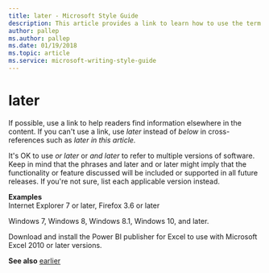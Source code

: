 ```yaml
---
title: later - Microsoft Style Guide
description: This article provides a link to learn how to use the term later in Microsoft documents.
author: pallep
ms.author: pallep
ms.date: 01/19/2018
ms.topic: article
ms.service: microsoft-writing-style-guide
---
```


# later

If possible, use a link to help readers find information elsewhere in the content. If you can't use a link, use *later* instead of *below* in cross-references such as *later in this article.*

It's OK to use *or later* or *and later* to refer to multiple versions of software. Keep in mind that the phrases and later and or later might imply that the functionality or feature discussed will be included or supported in all future releases. If you're not sure, list each applicable version instead.

**Examples**  
Internet Explorer 7 or later, Firefox 3.6 or later  

Windows 7, Windows 8, Windows 8.1, Windows 10, and later.

Download and install the Power BI publisher for Excel to use with Microsoft Excel 2010 or later versions.

**See also** [earlier](~/a-z-word-list-term-collections/e/earlier.md)
